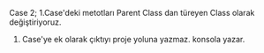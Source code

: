 Case 2;
1.Case'deki metotları Parent Class dan türeyen Class olarak değiştiriyoruz.
1. Case'ye ek olarak çıktıyı proje yoluna yazmaz. konsola yazar.